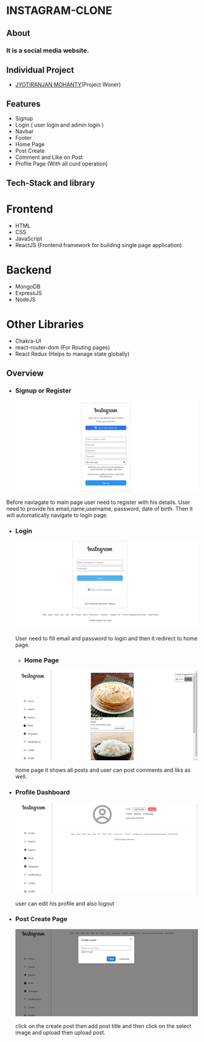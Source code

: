 # INSTAGRAM-CLONE 

## About

### It is a social media website.

## Individual Project

- [JYOTIRANJAN MOHANTY](https://github.com/jyotiranjan1997)(Project Woner)

## Features

- Signup
- Login ( user login and admin login )
- Navbar
- Footer
- Home Page
- Post Create
- Comment and Like on Post
- Profile Page (With all curd operation)



## Tech-Stack and library

# Frontend

- HTML
- CSS
- JavaScript
- ReactJS (Frontend framework for building single page application)

# Backend

- MongoDB
- ExpressJS
- NodeJS

# Other Libraries

- Chakra-UI
- react-router-dom (For Routing pages)
- React Redux (Helps to manage state globally)

## Overview



- ### Signup or Register
  ![](./assets/signup.png)
  
 Before naviagate to main page user need to register with his details. User need to provide his email,name,username, password, date of birth.
 Then it will automatically navigate to login page.
  
- ### Login
  ![](./assets/login.png)
  
  User need to fill email and password to login and then it redirect to home page.
  
  - ### Home Page
  ![](./assets/home.png)
  
  home page it shows all posts and user can post comments and liks as well.
  
- ### Profile Dashboard
  ![](./assets/profile.png)
  
  user can edit his profile and also logout
  
- ### Post Create Page
  ![](./assets/post.png)
  
  click on the create post then add post title and then click on the select image and upload then upload post.

